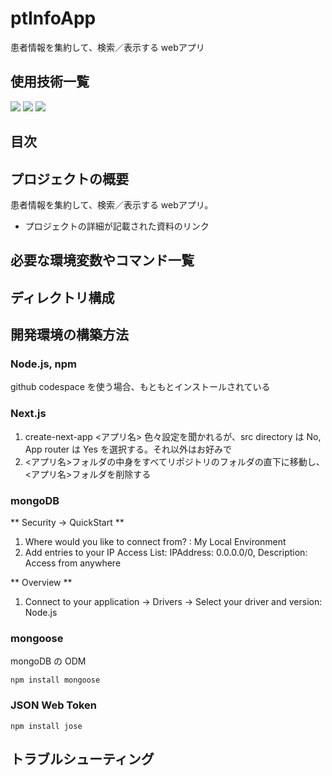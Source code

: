 # ptInfoApp

患者情報を集約して、検索／表示する webアプリ

## 使用技術一覧
<!-- シールド一覧 -->
<!-- 該当するプロジェクトの中から任意のものを選ぶ-->
<!-- <img src="https://img.shields.io/badge/{バッジ左の文字}-{バッジ右の文字}-{色}.svg?logo={ロゴ名}&style=for-the-badge"> -->
<!-- ロゴは simpleIcon https://simpleicons.org/ から選べる -->
<p style="display: inline">
  <!-- フロントエンドのフレームワーク一覧 -->
  <!--<img src="https://img.shields.io/badge/-Node.js-000000.svg?logo=node.js&style=for-the-badge"> -->
  <img src="https://img.shields.io/badge/-Next.js-000000.svg?logo=next.js&style=for-the-badge">
  <!-- <img src="https://img.shields.io/badge/-TailwindCSS-000000.svg?logo=tailwindcss&style=for-the-badge">
  <img src="https://img.shields.io/badge/-React-20232A?style=for-the-badge&logo=react&logoColor=61DAFB"> 
  -->
  <!-- バックエンドのフレームワーク一覧 -->
  <!--
  <img src="https://img.shields.io/badge/-Django-092E20.svg?logo=django&style=for-the-badge">
  -->
  <!-- バックエンドの言語一覧 -->
  <img src="https://img.shields.io/badge/-Node.js-4285F4.svg?logo=node.js&style=for-the-badge">
   <!--
  <img src="https://img.shields.io/badge/-GAS-4285F4.svg?logo=googleappsscript&style=for-the-badge">
  <img src="https://img.shields.io/badge/-Python-F2C63C.svg?logo=python&style=for-the-badge">
  -->
  <!-- ミドルウェア一覧 -->
  <!--
  <img src="https://img.shields.io/badge/-Nginx-269539.svg?logo=nginx&style=for-the-badge">
  <img src="https://img.shields.io/badge/-MySQL-4479A1.svg?logo=mysql&style=for-the-badge&logoColor=white">
  <img src="https://img.shields.io/badge/-Gunicorn-199848.svg?logo=gunicorn&style=for-the-badge&logoColor=white">
  -->
  <img src="https://img.shields.io/badge/-MongoDB-47A248.svg?logo=mongodb&style=for-the-badge">

  <!-- インフラ一覧 -->
  <!--
  <img src="https://img.shields.io/badge/-Google%20cloud-4285F4.svg?logo=google-cloud&style=for-the-badge">
  <img src="https://img.shields.io/badge/-Docker-1488C6.svg?logo=docker&style=for-the-badge">
  <img src="https://img.shields.io/badge/-githubactions-FFFFFF.svg?logo=github-actions&style=for-the-badge">
  <img src="https://img.shields.io/badge/-Amazon%20aws-232F3E.svg?logo=amazon-aws&style=for-the-badge">
  <img src="https://img.shields.io/badge/-terraform-20232A?style=for-the-badge&logo=terraform&logoColor=844EBA">
  -->
</p>

## 目次

## プロジェクトの概要
患者情報を集約して、検索／表示する webアプリ。

- プロジェクトの詳細が記載された資料のリンク

## 必要な環境変数やコマンド一覧
## ディレクトリ構成
## 開発環境の構築方法
### Node.js, npm
github codespace を使う場合、もともとインストールされている

### Next.js
1. create-next-app <アプリ名>
    色々設定を聞かれるが、src directory は No, App router は Yes を選択する。それ以外はお好みで
2. <アプリ名>フォルダの中身をすべてリポジトリのフォルダの直下に移動し、<アプリ名>フォルダを削除する

### mongoDB
** Security -> QuickStart ** 
1. Where would you like to connect from? : My Local Environment
2. Add entries to your IP Access List: IPAddress: 0.0.0.0/0, Description: Access from anywhere

** Overview **
1. Connect to your application -> Drivers -> Select your driver and version: Node.js

### mongoose 
mongoDB の ODM
```
npm install mongoose
```

### JSON Web Token
```
npm install jose
```

## トラブルシューティング